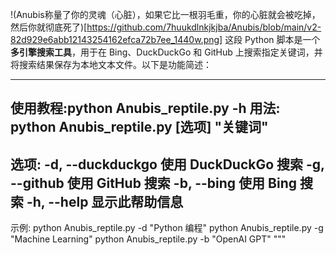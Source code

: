 !(Anubis称量了你的灵魂（心脏），如果它比一根羽毛重，你的心脏就会被吃掉，然后你就彻底死了)[https://github.com/7huukdlnkjkjba/Anubis/blob/main/v2-82d929e6abb12143254162efca72b7ee_1440w.png]
这段 Python 脚本是一个**多引擎搜索工具**，用于在 Bing、DuckDuckGo 和 GitHub 上搜索指定关键词，并将搜索结果保存为本地文本文件。以下是功能简述：


---
使用教程:python Anubis_reptile.py -h
用法: python Anubis_reptile.py [选项] "关键词"
---
选项:
  -d, --duckduckgo    使用 DuckDuckGo 搜索
  -g, --github        使用 GitHub 搜索
  -b, --bing          使用 Bing 搜索
  -h, --help          显示此帮助信息
---
示例:
  python Anubis_reptile.py -d "Python 编程"
  python Anubis_reptile.py -g "Machine Learning"
  python Anubis_reptile.py -b "OpenAI GPT"
"""
